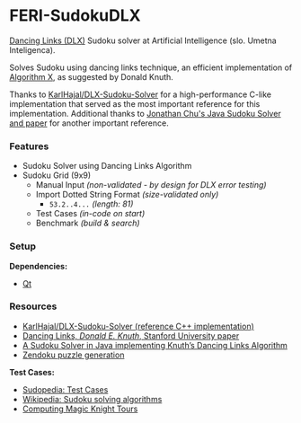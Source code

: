 # FERI-SudokuDLX

[Dancing Links (DLX)](https://en.wikipedia.org/wiki/Dancing_Links) Sudoku solver at Artificial Intelligence (slo. Umetna Inteligenca).

Solves Sudoku using dancing links technique, an efficient implementation of [Algorithm X](https://en.wikipedia.org/wiki/Knuth%27s_Algorithm_X), as suggested by Donald Knuth.

Thanks to [KarlHajal/DLX-Sudoku-Solver](https://github.com/KarlHajal/DLX-Sudoku-Solver) for a high-performance C-like implementation that served as the most important reference for this implementation. Additional thanks to [Jonathan Chu's Java Sudoku Solver and paper](https://www.ocf.berkeley.edu/~jchu/publicportal/sudoku/sudoku.paper.html) for another important reference.

### Features

- Sudoku Solver using Dancing Links Algorithm
- Sudoku Grid (9x9)
  - Manual Input _(non-validated - by design for DLX error testing)_
  - Import Dotted String Format _(size-validated only)_
    - `53.2..4...` _(length: 81)_
  - Test Cases _(in-code on start)_
  - Benchmark _(build & search)_

### Setup

**Dependencies:**
- [Qt](https://www.qt.io/)

### Resources

- [KarlHajal/DLX-Sudoku-Solver (reference C++ implementation)](https://github.com/KarlHajal/DLX-Sudoku-Solver)
- [Dancing Links, _Donald E. Knuth_, Stanford University paper](https://www.ocf.berkeley.edu/~jchu/publicportal/sudoku/0011047.pdf)
- [A Sudoku Solver in Java implementing Knuth’s Dancing Links Algorithm](https://www.ocf.berkeley.edu/~jchu/publicportal/sudoku/sudoku.paper.html)
- [Zendoku puzzle generation](http://garethrees.org/2007/06/10/zendoku-generation/)

**Test Cases:**
- [Sudopedia: Test Cases](http://sudopedia.enjoysudoku.com/Test_Cases.html)
- [Wikipedia: Sudoku solving algorithms](https://en.wikipedia.org/wiki/Sudoku_solving_algorithms)
- [Computing Magic Knight Tours](http://magictour.free.fr/topn234)
